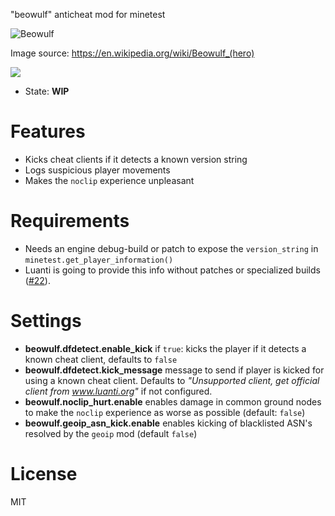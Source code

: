 
"beowulf" anticheat mod for minetest

![Beowulf](Beowulf_and_the_dragon.jpg)

Image source: https://en.wikipedia.org/wiki/Beowulf_(hero)

![](https://github.com/mt-mods/beowulf/workflows/luacheck/badge.svg)

* State: **WIP**

# Features

* Kicks cheat clients if it detects a known version string
* Logs suspicious player movements
* Makes the `noclip` experience unpleasant

# Requirements

* Needs an engine debug-build or patch to expose the `version_string` in `minetest.get_player_information()`
* Luanti is going to provide this info without patches or specialized builds ([#22](https://github.com/mt-mods/beowulf/issues/22)).

# Settings

* **beowulf.dfdetect.enable_kick** if `true`: kicks the player if it detects a known cheat client, defaults to `false`
* **beowulf.dfdetect.kick_message** message to send if player is kicked for using a known cheat client.
   Defaults to _"Unsupported client, get official client from www.luanti.org"_ if not configured.
* **beowulf.noclip_hurt.enable** enables damage in common ground nodes to make the `noclip` experience as worse as possible (default: `false`)
* **beowulf.geoip_asn_kick.enable** enables kicking of blacklisted ASN's resolved by the `geoip` mod (default `false`)

# License

MIT
